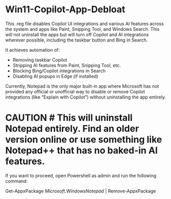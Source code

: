 # Win11-Copilot-App-Debloat #

This .reg file disables Copilot UI integrations and various AI features across the system and apps like Paint, Snipping Tool, and Windows Search. This will not uninstall the apps but will turn off Copilot and AI integrations wherever possible, including the taskbar button and Bing in Search.

It achieves automation of:

- Removing taskbar Copilot
- Stripping AI features from Paint, Snipping Tool, etc.
- Blocking Bing/Copilot integrations in Search
- Disabling AI popups in Edge (if installed)

Currently, Notepad is the only major built-in app where Microsoft has not provided any official or unofficial way to disable or remove Copilot integrations (like “Explain with Copilot”) without uninstalling the app entirely.

# CAUTION # This will uninstall Notepad entirely. Find an older version online or use something like Notepad++ that has no baked-in AI features.

If you want to proceed, open Powershell as admin and run the following command:

Get-AppxPackage *Microsoft.WindowsNotepad* | Remove-AppxPackage
